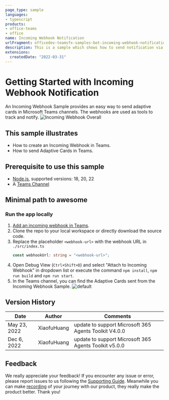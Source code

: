 ```yaml
---
page_type: sample
languages:
- typescript
products:
- office-teams
- office
name: Incoming Webhook Notification
urlFragment: officedev-teamsfx-samples-bot-incoming-webhook-notification
description: This is a sample which shows how to send notification via Incoming Webhook in Microsoft Teams channels.
extensions:
  createdDate: "2022-03-31"
---
```

# Getting Started with Incoming Webhook Notification
An Incoming Webhook Sample provides an easy way to send adaptive cards in Microsoft Teams channels. The webhooks are used as tools to track and notify.
![Incoming Webhook Overall](./assets/sampleDemo.gif)

## This sample illustrates
- How to create an Incoming Webhook in Teams.
- How to send Adaptive Cards in Teams.

## Prerequisite to use this sample
- [Node.js](https://nodejs.org/), supported versions: 18, 20, 22
- A [Teams Channel](https://docs.microsoft.com/en-us/microsoftteams/teams-channels-overview)

## Minimal path to awesome
### Run the app locally
1. [Add an incoming webhook in Teams](https://docs.microsoft.com/en-us/microsoftteams/platform/webhooks-and-connectors/how-to/add-incoming-webhook#create-an-incoming-webhook-1). 
1. Clone the repo to your local workspace or directly download the source code.
1. Replace the placeholder `<webhook-url>` with the webhook URL in `./src/index.ts`
    ```ts
    const webhookUrl: string = "<webhook-url>";
    ```
1. Open Debug View (`Ctrl+Shift+D`) and select "Attach to Incoming Webhook" in dropdown list or execute the command `npm install`, `npm run build` and `npm run start`. 
1. In the Teams channel, you can find the Adaptive Cards sent from the Incoming Webhook Sample. 
![default](./images/default.jpg)

## Version History
| Date         | Author       | Comments                               |
| ------------ | ------------ | -------------------------------------- |
| May 23, 2022 | XiaofuHuang  | update to support Microsoft 365 Agents Toolkit V4.0.0 |
| Dec 6, 2022  | XiaofuHuang  | update to support Microsoft 365 Agents Toolkit v5.0.0 |

## Feedback
We really appreciate your feedback! If you encounter any issue or error, please report issues to us following the [Supporting Guide](https://github.com/OfficeDev/TeamsFx-Samples/blob/dev/SUPPORT.md). Meanwhile you can make [recording](https://aka.ms/teamsfx-record) of your journey with our product, they really make the product better. Thank you!